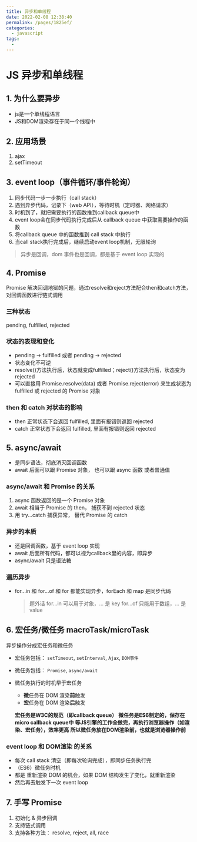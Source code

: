 ```yaml
---
title: 异步和单线程
date: 2022-02-08 12:38:40
permalink: /pages/1825ef/
categories:
  - javascript
tags:
  - 
---
```

# JS 异步和单线程

## 1. 为什么要异步
- js是一个单线程语言
- JS和DOM渲染存在于同一个线程中
## 2. 应用场景
1. ajax
2. setTimeout
## 3. event loop（事件循环/事件轮询）
1. 同步代码一步一步执行（call stack）
2. 遇到异步代码，记录下（web API），等待时机（定时器、网络请求）
3. 时机到了，就把需要执行的函数推到callback queue中
4. event loop会在同步代码执行完成后从 callback queue 中获取需要操作的函数
5. 将callback queue 中的函数推到 call stack 中执行
6. 当call stack执行完成后，继续启动event loop机制，无限轮询
> 异步是回调，dom 事件也是回调，都是基于 event loop 实现的
## 4. Promise
Promise 解决回调地狱的问题，通过resolve和reject方法配合then和catch方法，对回调函数进行链式调用
### 三种状态
pending, fulfilled, rejected
### 状态的表现和变化
- pending -> fulfilled 或者 pending -> rejected
- 状态变化不可逆
- resolve()方法执行后，状态就变成fulfilled；reject()方法执行后，状态变为rejected
- 可以直接用 Promise.resolve(data) 或者 Promise.reject(error) 来生成状态为 fulfilled 或 rejected 的 Promise 对象
### then 和 catch 对状态的影响
- then 正常状态下会返回 fulfilled, 里面有报错则返回 rejected
- catch 正常状态下会返回 fulfilled, 里面有报错则返回 rejected
## 5. async/await
- 是同步语法，彻底消灭回调函数
- await 后面可以跟 Promise 对象， 也可以跟 async 函数 或者普通值
### async/await 和 Promise 的关系
1. async 函数返回的是一个 Promise 对象
2. await 相当于 Promise 的 then， 捕获不到 rejected 状态
3. 用 try...catch 捕获异常， 替代 Promise 的 catch

### 异步的本质
- 还是回调函数，基于 event loop 实现
- await 后面所有代码，都可以视为callback里的内容，即异步
- async/await 只是语法糖

### 遍历异步
- for...in 和 for...of 和 for 都能实现异步，forEach 和 map 是同步代码
    > 题外话
    for...in 可以用于对象，... 是 key
    for...of 只能用于数组，... 是 value
## 6. 宏任务/微任务 macroTask/microTask
异步操作分成宏任务和微任务
- 宏任务包括： `setTimeout`, `setInterval`, `Ajax`, `DOM事件`
- 微任务包括： `Promise`, `async/await`
- 微任务执行的时机早于宏任务
    - **微**任务在 DOM 渲染**前**触发
    - **宏**任务在 DOM 渲染**后**触发

    **宏任务是W3C的规范（即callback queue）**
    **微任务是ES6制定的，保存在micro callback queue中**
    **等JS引擎的工作全做完，再执行浏览器操作（如渲染、宏任务），效率更高**
    **所以微任务放在DOM渲染前，也就是浏览器操作前**
### event loop 和 DOM渲染 的关系
- 每次 call stack 清空（即每次轮询完成），即同步任务执行完
- （ES6）微任务时机
- 都是 重新渲染 DOM 的机会，如果 DOM 结构发生了变化，就重新渲染
- 然后再去触发下一次 event loop

## 7. 手写 Promise
1. 初始化 & 异步回调
2. 支持链式调用
3. 支持各种方法： resolve, reject, all, race
